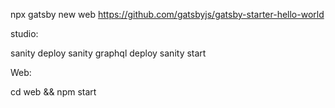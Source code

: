 

npx gatsby new web https://github.com/gatsbyjs/gatsby-starter-hello-world

studio:

sanity deploy
sanity graphql deploy
sanity start

Web:

cd web && 
npm start
